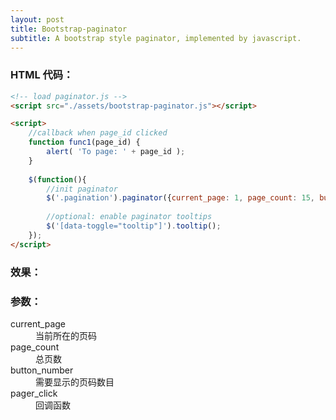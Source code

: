 ```yaml
---
layout: post
title: Bootstrap-paginator
subtitle: A bootstrap style paginator, implemented by javascript.
---
```



### HTML 代码：

```html
<!-- load paginator.js -->
<script src="./assets/bootstrap-paginator.js"></script>

<script>
    //callback when page_id clicked
    function func1(page_id) {
        alert( 'To page: ' + page_id );
    }
  
    $(function(){
        //init paginator
        $('.pagination').paginator({current_page: 1, page_count: 15, button_number:5, pager_click: func1 });
        
        //optional: enable paginator tooltips
        $('[data-toggle="tooltip"]').tooltip();
    });
</script>
```

### 效果：

<ul class="pagination"></ul>



### 参数：

<dl class="dl-horizontal">
    <dt>current_page</dt>
    <dd>当前所在的页码</dd>
    <dt>page_count</dt>
    <dd>总页数</dd>
    <dt>button_number</dt>
    <dd>需要显示的页码数目</dd>
    <dt>pager_click</dt>
    <dd>回调函数</dd>
</dl>

<script>
  function func1(page_id) {
    alert( 'To page: ' + page_id );
  }
  
  $(function(){
    $('.pagination').paginator({current_page: 1, page_count: 15, button_number:5, pager_click: func1 });
    
    $('[data-toggle="tooltip"]').tooltip();
  });
</script>
